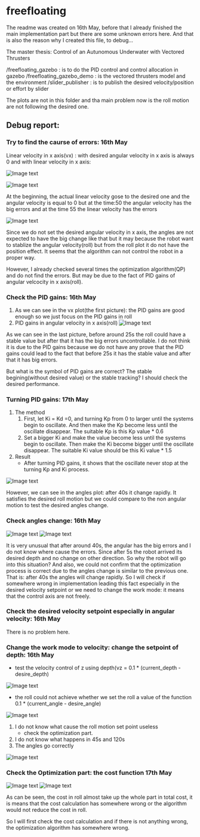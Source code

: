# freefloating

The readme was created on 16th May, before that I already finished the main implementation part but there are some unknown errors here. And that is also the reason why I created this file, to debug...

The master thesis: Control of an Autunomous Underwater with Vectored Thrusters

/freefloating_gazebo : is to do the PID control and control allocation in gazebo
/freefloating_gazebo_demo : is the vectored thrusters model and the environment
/slider_publisher : is to publish the desired velocity/position or effort by slider

The plots are not in this folder and tha main problem now is the roll motion are not following the desired one.

## Debug report:

### Try to find the caurse of errors: 16th May

Linear velocity in x axis(vx) :
with desired angular velocity in x axis is always 0 and with linear velocity in x axis:

![Image text](https://github.com/x1aoo/freefloating/raw/master/image/vx.png)


![Image text](https://github.com/x1aoo/freefloating/raw/master/image/roll.png)

At the beginning, the actual linear velocity gose to the desired one and the angular velocity is equal to 0 but at the time:50 the angular velocity has the big errors and at the time 55 the linear velocity has the errors

![Image text](https://github.com/x1aoo/freefloating/raw/master/image/angles.png)

Since we do not set the desired angular velocity in x axis, the angles are not expected to have the big change like that but it may because the robot want to stablize the angular velocity(roll) but from the roll plot it do not have the position effect. It seems that the algorithm can not control the robot in a proper way.

However, I already checked several times the optimization algorithm(QP) and do not find the errors. But may be due to the fact of PID gains of angular velcocity in x axis(roll).

### Check the PID gains: 16th May

1. As we can see in the vx plot(the first picture): the PID gains are good enough so we just focus on the PID gains in roll
2. PID gains in angular velocity in x axis(roll)
![Image text](https://github.com/x1aoo/freefloating/raw/master/image/pure_roll.png)

As we can see in the last picture, before around 25s the roll could have a stable value but after that it has the big errors uncontrollable. I do not think it is due to the PID gains because we do not have any prove that the PID gains could lead to the fact that before 25s it has the stable value and after that it has big errors.

But what is the symbol of PID gains are correct? The stable begining(without desired value) or the stable tracking? I should check the desired performance.

### Turning PID gains: 17th May

1. The method
    1. First, let Ki = Kd =0, and turning Kp from 0 to larger until the systems begin to oscillate. And then make the Kp become less until the oscillate disappear. The suitable Kp is this Kp value * 0.6
    2. Set a bigger Ki and make the value become less until the systems begin to oscillate. Then make the Ki become bigger until the oscillate disappear. The suitable Ki value should be this Ki value * 1.5
2. Result
    + After turning PID gains, it shows that the oscillate never stop at the turning Kp and Ki process.

![Image text](https://github.com/x1aoo/freefloating/raw/master/image/pure_angles.png)

However, we can see in the angles plot: after 40s it change rapidly. It satisfies the desired roll motion but we could compare to the non angular motion to test the desired angles change.

### Check angles change: 16th May

![Image text](https://github.com/x1aoo/freefloating/raw/master/image/no_angles.png)
![Image text](https://github.com/x1aoo/freefloating/raw/master/image/no_roll.png)

It is very unusual that after around 40s, the angular has the big errors and I do not know where cause the errors. Since after 5s the robot arrived its desired depth and no change on other direction. So why the robot will go into this situation? And also, we could not confirm that the optimization process is correct due to the angles change is similar to the previous one. That is: after 40s the angles will change rapidly. So I will check if somewhere wrong in implementation leading this fact especially in the desired velocity setpoint or we need to change the work mode: it means that the control axis are not freely.

### Check the desired velocity setpoint especially in angular velocity: 16th May

There is no problem here.

### Change the work mode to velocity: change the setpoint of depth: 16th May

- test the velocity control of z using depth(vz = 0.1 * (current_depth - desire_depth)

![Image text](https://github.com/x1aoo/freefloating/raw/master/image/depth_velocity.png)

- the roll could not achieve whether we set the roll a value of the function 0.1 * (current_angle - desire_angle)

![Image text](https://github.com/x1aoo/freefloating/raw/master/image/roll_velocity.png)

1. I do not know what cause the roll motion set point useless
    + check the optimization part.
2. I do not know what happens in 45s and 120s
3. The angles go correctly

![Image text](https://github.com/x1aoo/freefloating/raw/master/image/angles_velocity.png)

### Check the Optimization part: the cost function 17th May

![Image text](https://github.com/x1aoo/freefloating/raw/master/image/cost_rsum.png)
![Image text](https://github.com/x1aoo/freefloating/raw/master/image/cost_rsum_rate.png)

As can be seen, the cost in roll almost take up the whole part in total cost, it is means that the cost calculation has somewhere wrong or the algorithm would not reduce the cost in roll.

So I will first check the cost calculation and if there is not anything wrong, the optimization algorithm has somewhere wrong.

